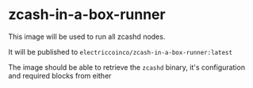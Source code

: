 # zcash-in-a-box-runner

This image will be used to run all zcashd nodes.

It will be published to `electriccoinco/zcash-in-a-box-runner:latest`

The image should be able to retrieve the `zcashd` binary, it's configuration and required blocks from either 
